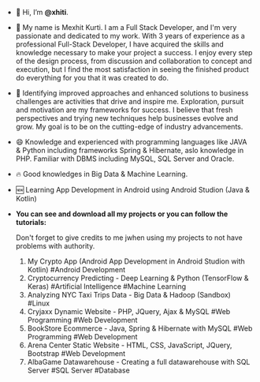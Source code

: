 - 👋 Hi, I’m **@xhiti**.

- 👨 My name is Mexhit Kurti. I am a Full Stack Developer, and I'm very passionate and dedicated to my work. 
With 3 years of experience as a professional Full-Stack Developer, I have acquired the skills and knowledge necessary to make your project a success. 
I enjoy every step of the design process, from discussion and collaboration to concept and execution, but I find the most satisfaction in seeing the finished product do everything for you that it was created to do.

- 🎯 Identifying improved approaches and enhanced solutions to business challenges are activities that drive and inspire me. 
Exploration, pursuit and motivation are my frameworks for success. I believe that fresh perspectives and trying new techniques help businesses evolve and grow. 
My goal is to be on the cutting-edge of industry advancements.

- 😄 Knowledge and experienced with programming languages like JAVA & Python including frameworks Spring & Hibernate, aslo knowledge in PHP.
Familiar with DBMS including MySQL, SQL Server and Oracle.

- 🔥 Good knowledges in Big Data & Machine Learning. 

- 🆕 Learning App Development in Android using Android Studion (Java & Kotlin)

- **You can see and download all my projects or you can follow the tutorials:**
  
  Don't  forget to give credits to me jwhen using my projects to not have problems with authority.
  
  1. My Crypto App (Android App Development in Android Studion with Kotlin)  #Android Development
  2. Cryptocurrency Predicting - Deep Learning & Python (TensorFlow & Keras) #Artificial Intelligence #Machine Learning
  3. Analyzing NYC Taxi Trips Data - Big Data & Hadoop (Sandbox) #Linux
  4. Cryjaxx Dynamic Website - PHP, JQuery, Ajax & MySQL #Web Programming #Web Development
  5. BookStore Ecommerce - Java, Spring & Hibernate with MySQL  #Web Programming #Web Development
  6. Arena Center Static Website - HTML, CSS, JavaScript, JQuery, Bootstrap #Web Development
  7. AlbaGame Datawarehouse - Creating a full datawarehouse with SQL Server #SQL Server #Database

<!---
xhiti/xhiti is a ✨ special ✨ repository because its `README.md` (this file) appears on your GitHub profile.
You can click the Preview link to take a look at your changes.
--->

